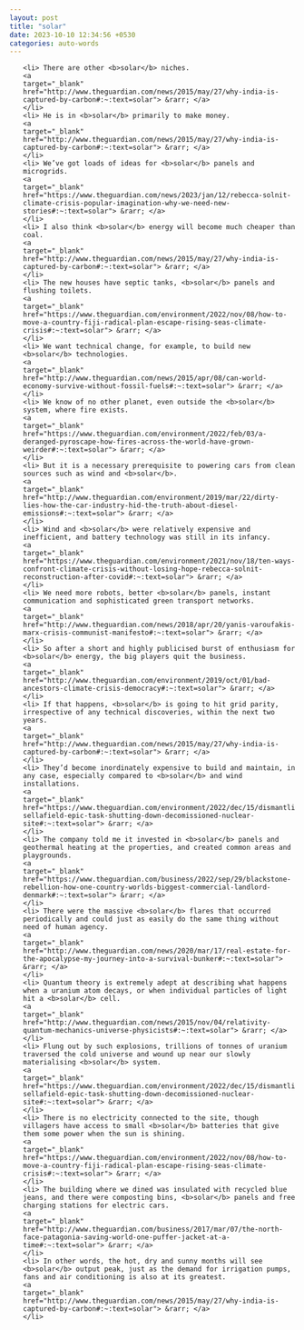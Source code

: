 ```yaml
---
layout: post
title: "solar"
date: 2023-10-10 12:34:56 +0530
categories: auto-words
---
```

<ol>

    <li> There are other <b>solar</b> niches.
    <a 
    target="_blank" 
    href="http://www.theguardian.com/news/2015/may/27/why-india-is-captured-by-carbon#:~:text=solar"> &rarr; </a>
    </li>
    <li> He is in <b>solar</b> primarily to make money.
    <a 
    target="_blank" 
    href="http://www.theguardian.com/news/2015/may/27/why-india-is-captured-by-carbon#:~:text=solar"> &rarr; </a>
    </li>
    <li> We’ve got loads of ideas for <b>solar</b> panels and microgrids.
    <a 
    target="_blank" 
    href="https://www.theguardian.com/news/2023/jan/12/rebecca-solnit-climate-crisis-popular-imagination-why-we-need-new-stories#:~:text=solar"> &rarr; </a>
    </li>
    <li> I also think <b>solar</b> energy will become much cheaper than coal.
    <a 
    target="_blank" 
    href="http://www.theguardian.com/news/2015/may/27/why-india-is-captured-by-carbon#:~:text=solar"> &rarr; </a>
    </li>
    <li> The new houses have septic tanks, <b>solar</b> panels and flushing toilets.
    <a 
    target="_blank" 
    href="https://www.theguardian.com/environment/2022/nov/08/how-to-move-a-country-fiji-radical-plan-escape-rising-seas-climate-crisis#:~:text=solar"> &rarr; </a>
    </li>
    <li> We want technical change, for example, to build new <b>solar</b> technologies.
    <a 
    target="_blank" 
    href="http://www.theguardian.com/news/2015/apr/08/can-world-economy-survive-without-fossil-fuels#:~:text=solar"> &rarr; </a>
    </li>
    <li> We know of no other planet, even outside the <b>solar</b> system, where fire exists.
    <a 
    target="_blank" 
    href="https://www.theguardian.com/environment/2022/feb/03/a-deranged-pyroscape-how-fires-across-the-world-have-grown-weirder#:~:text=solar"> &rarr; </a>
    </li>
    <li> But it is a necessary prerequisite to powering cars from clean sources such as wind and <b>solar</b>.
    <a 
    target="_blank" 
    href="http://www.theguardian.com/environment/2019/mar/22/dirty-lies-how-the-car-industry-hid-the-truth-about-diesel-emissions#:~:text=solar"> &rarr; </a>
    </li>
    <li> Wind and <b>solar</b> were relatively expensive and inefficient, and battery technology was still in its infancy.
    <a 
    target="_blank" 
    href="https://www.theguardian.com/environment/2021/nov/18/ten-ways-confront-climate-crisis-without-losing-hope-rebecca-solnit-reconstruction-after-covid#:~:text=solar"> &rarr; </a>
    </li>
    <li> We need more robots, better <b>solar</b> panels, instant communication and sophisticated green transport networks.
    <a 
    target="_blank" 
    href="http://www.theguardian.com/news/2018/apr/20/yanis-varoufakis-marx-crisis-communist-manifesto#:~:text=solar"> &rarr; </a>
    </li>
    <li> So after a short and highly publicised burst of enthusiasm for <b>solar</b> energy, the big players quit the business.
    <a 
    target="_blank" 
    href="http://www.theguardian.com/environment/2019/oct/01/bad-ancestors-climate-crisis-democracy#:~:text=solar"> &rarr; </a>
    </li>
    <li> If that happens, <b>solar</b> is going to hit grid parity, irrespective of any technical discoveries, within the next two years.
    <a 
    target="_blank" 
    href="http://www.theguardian.com/news/2015/may/27/why-india-is-captured-by-carbon#:~:text=solar"> &rarr; </a>
    </li>
    <li> They’d become inordinately expensive to build and maintain, in any case, especially compared to <b>solar</b> and wind installations.
    <a 
    target="_blank" 
    href="https://www.theguardian.com/environment/2022/dec/15/dismantling-sellafield-epic-task-shutting-down-decomissioned-nuclear-site#:~:text=solar"> &rarr; </a>
    </li>
    <li> The company told me it invested in <b>solar</b> panels and geothermal heating at the properties, and created common areas and playgrounds.
    <a 
    target="_blank" 
    href="https://www.theguardian.com/business/2022/sep/29/blackstone-rebellion-how-one-country-worlds-biggest-commercial-landlord-denmark#:~:text=solar"> &rarr; </a>
    </li>
    <li> There were the massive <b>solar</b> flares that occurred periodically and could just as easily do the same thing without need of human agency.
    <a 
    target="_blank" 
    href="http://www.theguardian.com/news/2020/mar/17/real-estate-for-the-apocalypse-my-journey-into-a-survival-bunker#:~:text=solar"> &rarr; </a>
    </li>
    <li> Quantum theory is extremely adept at describing what happens when a uranium atom decays, or when individual particles of light hit a <b>solar</b> cell.
    <a 
    target="_blank" 
    href="http://www.theguardian.com/news/2015/nov/04/relativity-quantum-mechanics-universe-physicists#:~:text=solar"> &rarr; </a>
    </li>
    <li> Flung out by such explosions, trillions of tonnes of uranium traversed the cold universe and wound up near our slowly materialising <b>solar</b> system.
    <a 
    target="_blank" 
    href="https://www.theguardian.com/environment/2022/dec/15/dismantling-sellafield-epic-task-shutting-down-decomissioned-nuclear-site#:~:text=solar"> &rarr; </a>
    </li>
    <li> There is no electricity connected to the site, though villagers have access to small <b>solar</b> batteries that give them some power when the sun is shining.
    <a 
    target="_blank" 
    href="https://www.theguardian.com/environment/2022/nov/08/how-to-move-a-country-fiji-radical-plan-escape-rising-seas-climate-crisis#:~:text=solar"> &rarr; </a>
    </li>
    <li> The building where we dined was insulated with recycled blue jeans, and there were composting bins, <b>solar</b> panels and free charging stations for electric cars.
    <a 
    target="_blank" 
    href="http://www.theguardian.com/business/2017/mar/07/the-north-face-patagonia-saving-world-one-puffer-jacket-at-a-time#:~:text=solar"> &rarr; </a>
    </li>
    <li> In other words, the hot, dry and sunny months will see <b>solar</b> output peak, just as the demand for irrigation pumps, fans and air conditioning is also at its greatest.
    <a 
    target="_blank" 
    href="http://www.theguardian.com/news/2015/may/27/why-india-is-captured-by-carbon#:~:text=solar"> &rarr; </a>
    </li>